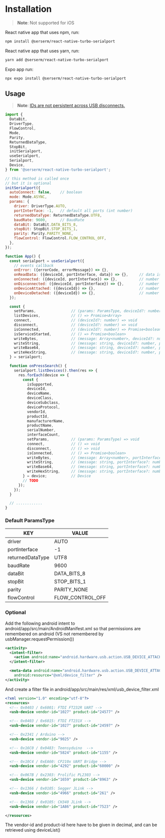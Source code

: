 # Installation

>**Note**: Not supported for iOS

React native app that uses npm, run:

```sh
npm install @serserm/react-native-turbo-serialport
```

React native app that uses yarn, run:

```sh
yarn add @serserm/react-native-turbo-serialport
```

Expo app run:

```sh
npx expo install @serserm/react-native-turbo-serialport
```

## Usage

>**Note**: [IDs are not persistent across USB disconnects.](https://developer.android.com/reference/android/hardware/usb/UsbDevice#getDeviceId())

```javascript
import {
  DataBit,
  DriverType,
  FlowControl,
  Mode,
  Parity,
  ReturnedDataType,
  StopBit,
  initSerialport,
  useSerialport,
  Serialport,
  Device,
} from '@serserm/react-native-turbo-serialport';

// this method is called once
// but it is optional
initSerialport({
  autoConnect: false,    // boolean
  mode: Mode.ASYNC,
  params: {
    driver: DriverType.AUTO,
    portInterface: -1,   // default all ports (int number)
    returnedDataType: ReturnedDataType.UTF8,
    baudRate: 9600,      // BaudRate
    dataBit: DataBit.DATA_BITS_8,
    stopBit: StopBit.STOP_BITS_1,
    parity: Parity.PARITY_NONE,
    flowControl: FlowControl.FLOW_CONTROL_OFF,
  },
});

function App() {
  const serialport = useSerialport({
    // events callback
    onError: ({errorCode, errorMessage}) => {},
    onReadData: ({deviceId, portInterface, data}) => {},     // data is depends on the returnedDataType
    onConnected: ({deviceId, portInterface}) => {},          // number
    onDisconnected: ({deviceId, portInterface}) => {},       // number
    onDeviceAttached: ({deviceId}) => {},                    // number
    onDeviceDetached: ({deviceId}) => {},                    // number
  });

  const {
    setParams,                // (params: ParamsType, deviceId?: number) => void
    listDevices,              // () => Promise<Array>
    connect,                  // (deviceId?: number) => void
    disconnect,               // (deviceId?: number) => void
    isConnected,              // (deviceId?: number) => Promise<boolean>
    isServiceStarted,         // () => Promise<boolean>
    writeBytes,               // (message: Array<number>, deviceId?: number, portInterface?: number) => void
    writeString,              // (message: string, deviceId?: number, portInterface?: number) => void
    writeBase64,              // (message: string, deviceId?: number, portInterface?: number) => void
    writeHexString,           // (message: string, deviceId?: number, portInterface?: number) => void
  } = serialport;

  function onPressSearch() {
    serialport.listDevices().then(res => {
      res.forEach(device => {
        const {
          isSupported,
          deviceId,
          deviceName,
          deviceClass,
          deviceSubclass,
          deviceProtocol,
          vendorId,
          productId,
          manufacturerName,
          productName,
          serialNumber,
          interfaceCount,
          setParams,          // (params: ParamsType) => void
          connect,            // () => void
          disconnect,         // () => void
          isConnected,        // () => Promise<boolean>
          writeBytes,         // (message: Array<number>, portInterface?: number) => void
          writeString,        // (message: string, portInterface?: number) => void
          writeBase64,        // (message: string, portInterface?: number) => void
          writeHexString,     // (message: string, portInterface?: number) => void
        } = device;           // Device
        // TODO
      });
    });
  }

  // ............
}
```

### Default ParamsType
| KEY              | VALUE            |
|------------------|------------------|
| driver           | AUTO             |
| portInterface    | -1               |
| returnedDataType | UTF8             |
| baudRate         | 9600             |
| dataBit          | DATA_BITS_8      |
| stopBit          | STOP_BITS_1      |
| parity           | PARITY_NONE      |
| flowControl      | FLOW_CONTROL_OFF |

### Optional

Add the following android intent to android/app/src/main/AndroidManifest.xml so that permissions are remembered on android (VS not remembered by usbManager.requestPermission())
```xml
<activity>
  <intent-filter>
    <action android:name="android.hardware.usb.action.USB_DEVICE_ATTACHED" />
  </intent-filter>

  <meta-data android:name="android.hardware.usb.action.USB_DEVICE_ATTACHED"
    android:resource="@xml/device_filter" />
</activity>
```

And create a filter file in android/app/src/main/res/xml/usb_device_filter.xml

```xml
<?xml version="1.0" encoding="utf-8"?>
<resources>
  <!-- 0x0403 / 0x6001: FTDI FT232R UART -->
  <usb-device vendor-id="1027" product-id="24577" />

  <!-- 0x0403 / 0x6015: FTDI FT231X -->
  <usb-device vendor-id="1027" product-id="24597" />

  <!-- 0x2341 / Arduino -->
  <usb-device vendor-id="9025" />

  <!-- 0x16C0 / 0x0483: Teensyduino  -->
  <usb-device vendor-id="5824" product-id="1155" />

  <!-- 0x10C4 / 0xEA60: CP210x UART Bridge -->
  <usb-device vendor-id="4292" product-id="60000" />

  <!-- 0x067B / 0x2303: Prolific PL2303 -->
  <usb-device vendor-id="1659" product-id="8963" />

  <!-- 0x1366 / 0x0105: Segger JLink -->
  <usb-device vendor-id="4966" product-id="261" />

  <!-- 0x1366 / 0x0105: CH340 JLink -->
  <usb-device vendor-id="1A86" product-id="7523" />

</resources>
```

The vendor-id and product-id here have to be given in decimal, and can be retrieved using deviceList()
